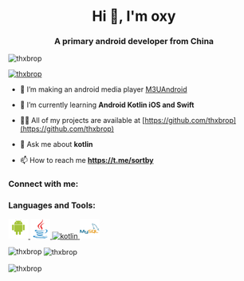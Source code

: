 <h1 align="center">Hi 👋, I'm oxy</h1>
<h3 align="center">A primary android developer from China</h3>

<p align="left"> <img src="https://komarev.com/ghpvc/?username=thxbrop&label=Profile%20views&color=0e75b6&style=flat" alt="thxbrop" /> </p>

<p align="left"> <a href="https://github.com/ryo-ma/github-profile-trophy"><img src="https://github-profile-trophy.vercel.app/?username=thxbrop" alt="thxbrop" /></a> </p>

- 🔭 I’m making an android media player [M3UAndroid](https://github.com/thxbrop/M3UAndroid)

- 🌱 I’m currently learning **Android Kotlin iOS and Swift**

- 👨‍💻 All of my projects are available at [https://github.com/thxbrop](https://github.com/thxbrop)

- 💬 Ask me about **kotlin**

- 📫 How to reach me **https://t.me/sortby**

<h3 align="left">Connect with me:</h3>
<p align="left">
</p>

<h3 align="left">Languages and Tools:</h3>
<p align="left"> <a href="https://developer.android.com" target="_blank" rel="noreferrer"> <img src="https://raw.githubusercontent.com/devicons/devicon/master/icons/android/android-original-wordmark.svg" alt="android" width="40" height="40"/> </a> <a href="https://www.java.com" target="_blank" rel="noreferrer"> <img src="https://raw.githubusercontent.com/devicons/devicon/master/icons/java/java-original.svg" alt="java" width="40" height="40"/> </a> <a href="https://kotlinlang.org" target="_blank" rel="noreferrer"> <img src="https://www.vectorlogo.zone/logos/kotlinlang/kotlinlang-icon.svg" alt="kotlin" width="40" height="40"/> </a> <a href="https://www.mysql.com/" target="_blank" rel="noreferrer"> <img src="https://raw.githubusercontent.com/devicons/devicon/master/icons/mysql/mysql-original-wordmark.svg" alt="mysql" width="40" height="40"/> </a> </p>

<p><img align="left" src="https://github-readme-stats.vercel.app/api/top-langs?username=thxbrop&show_icons=true&locale=en&layout=compact" alt="thxbrop" /></p>

<p>&nbsp;<img align="center" src="https://github-readme-stats.vercel.app/api?username=thxbrop&show_icons=true&locale=en" alt="thxbrop" /></p>

<p><img align="center" src="https://github-readme-streak-stats.herokuapp.com/?user=thxbrop&" alt="thxbrop" /></p>
